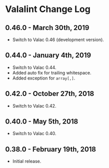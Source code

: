 Valalint Change Log
===================

0.46.0 - March 30th, 2019
-------------------------

- Switch to Valac 0.46 (development version).

0.44.0 - January 4th, 2019
--------------------------

- Switch to Valac 0.44.
- Added auto fix for trailing whitespace.
- Added exception for `array[,]`.

0.42.0 - October 27th, 2018
---------------------------

- Switch to Valac 0.42.

0.40.0 - May 5th, 2018
----------------------

- Switch to Valac 0.40.

0.38.0 - February 19th, 2018
----------------------------

- Initial release.
